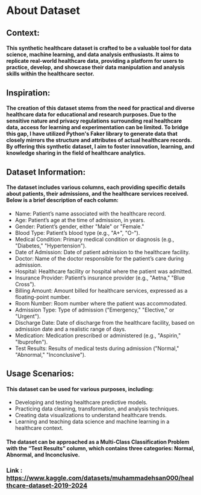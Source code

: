 # About Dataset

## Context:
#### This synthetic healthcare dataset is crafted to be a valuable tool for data science, machine learning, and data analysis enthusiasts. It aims to replicate real-world healthcare data, providing a platform for users to practice, develop, and showcase their data manipulation and analysis skills within the healthcare sector.

## Inspiration:
#### The creation of this dataset stems from the need for practical and diverse healthcare data for educational and research purposes. Due to the sensitive nature and privacy regulations surrounding real healthcare data, access for learning and experimentation can be limited. To bridge this gap, I have utilized Python's Faker library to generate data that closely mirrors the structure and attributes of actual healthcare records. By offering this synthetic dataset, I aim to foster innovation, learning, and knowledge sharing in the field of healthcare analytics.

## Dataset Information:
#### The dataset includes various columns, each providing specific details about patients, their admissions, and the healthcare services received. Below is a brief description of each column:

- Name: Patient’s name associated with the healthcare record.
- Age: Patient’s age at the time of admission, in years.
- Gender: Patient’s gender, either "Male" or "Female."
- Blood Type: Patient’s blood type (e.g., "A+", "O-").
- Medical Condition: Primary medical condition or diagnosis (e.g., "Diabetes," "Hypertension").
- Date of Admission: Date of patient admission to the healthcare facility.
- Doctor: Name of the doctor responsible for the patient’s care during admission.
- Hospital: Healthcare facility or hospital where the patient was admitted.
- Insurance Provider: Patient’s insurance provider (e.g., "Aetna," "Blue Cross").
- Billing Amount: Amount billed for healthcare services, expressed as a floating-point number.
- Room Number: Room number where the patient was accommodated.
- Admission Type: Type of admission ("Emergency," "Elective," or "Urgent").
- Discharge Date: Date of discharge from the healthcare facility, based on admission date and a realistic range of days.
- Medication: Medication prescribed or administered (e.g., "Aspirin," "Ibuprofen").
- Test Results: Results of medical tests during admission ("Normal," "Abnormal," "Inconclusive").

## Usage Scenarios:
#### This dataset can be used for various purposes, including:

- Developing and testing healthcare predictive models.
- Practicing data cleaning, transformation, and analysis techniques.
- Creating data visualizations to understand healthcare trends.
- Learning and teaching data science and machine learning in a healthcare context.

#### The dataset can be approached as a Multi-Class Classification Problem with the “Test Results” column, which contains three categories: Normal, Abnormal, and Inconclusive.

### Link : https://www.kaggle.com/datasets/muhammadehsan000/healthcare-dataset-2019-2024

